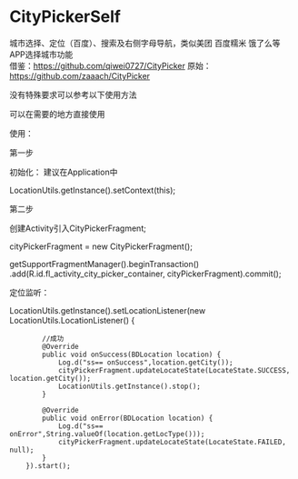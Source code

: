 # CityPickerSelf
城市选择、定位（百度）、搜索及右侧字母导航，类似美团 百度糯米 饿了么等APP选择城市功能    
借鉴：https://github.com/qiwei0727/CityPicker 原始：https://github.com/zaaach/CityPicker

没有特殊要求可以参考以下使用方法

可以在需要的地方直接使用

使用：

第一步
 
  初始化：  建议在Application中
  
  LocationUtils.getInstance().setContext(this);
  
第二步
  
  创建Activity引入CityPickerFragment;

 cityPickerFragment = new CityPickerFragment();
 
 getSupportFragmentManager().beginTransaction()
          .add(R.id.fl_activity_city_picker_container, cityPickerFragment).commit();
  
  定位监听：
  
  LocationUtils.getInstance().setLocationListener(new LocationUtils.LocationListener() {
        
            //成功
            @Override
            public void onSuccess(BDLocation location) {
                Log.d("ss== onSuccess",location.getCity());
                cityPickerFragment.updateLocateState(LocateState.SUCCESS, location.getCity());
                LocationUtils.getInstance().stop();
            }
            
            @Override
            public void onError(BDLocation location) {
                Log.d("ss== onError",String.valueOf(location.getLocType()));
                cityPickerFragment.updateLocateState(LocateState.FAILED, null);
            }
        }).start();
